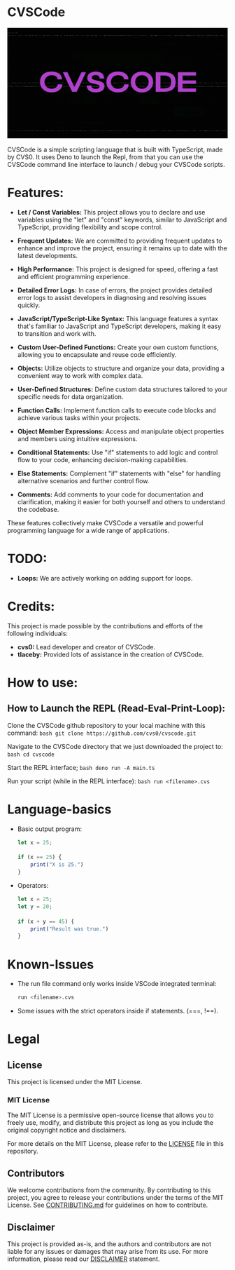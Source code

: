 # CVSCode

![](images/banner.png)

CVSCode is a simple scripting language that is built with TypeScript, made by CVS0. It uses Deno to launch the Repl, from that you can use the CVSCode command line interface to launch / debug your  CVSCode scripts.

# Features:

- **Let / Const Variables:** This project allows you to declare and use variables using the "let" and "const" keywords, similar to JavaScript and TypeScript, providing flexibility and scope control.

- **Frequent Updates:** We are committed to providing frequent updates to enhance and improve the project, ensuring it remains up to date with the latest developments.

- **High Performance:** This project is designed for speed, offering a fast and efficient programming experience.

- **Detailed Error Logs:** In case of errors, the project provides detailed error logs to assist developers in diagnosing and resolving issues quickly.

- **JavaScript/TypeScript-Like Syntax:** This language features a syntax that's familiar to JavaScript and TypeScript developers, making it easy to transition and work with.

- **Custom User-Defined Functions:** Create your own custom functions, allowing you to encapsulate and reuse code efficiently.

- **Objects:** Utilize objects to structure and organize your data, providing a convenient way to work with complex data.

- **User-Defined Structures:** Define custom data structures tailored to your specific needs for data organization.

- **Function Calls:** Implement function calls to execute code blocks and achieve various tasks within your projects.

- **Object Member Expressions:** Access and manipulate object properties and members using intuitive expressions.

- **Conditional Statements:** Use "if" statements to add logic and control flow to your code, enhancing decision-making capabilities.

- **Else Statements:** Complement "if" statements with "else" for handling alternative scenarios and further control flow.

- **Comments:** Add comments to your code for documentation and clarification, making it easier for both yourself and others to understand the codebase.

These features collectively make CVSCode a versatile and powerful programming language for a wide range of applications.

# TODO:

- **Loops:** We are actively working on adding support for loops.

# Credits:

This project is made possible by the contributions and efforts of the following individuals:

- **cvs0:** Lead developer and creator of CVSCode.
- **tlaceby:** Provided lots of assistance in the creation of CVSCode.

# How to use:
## How to Launch the REPL (Read-Eval-Print-Loop):
  Clone the CVSCode github repository to your local machine with this command:
    ```bash
    git clone https://github.com/cvs0/cvscode.git
    ```

  Navigate to the CVSCode directory that we just downloaded the project to:
    ```bash
    cd cvscode
    ```

  Start the REPL interface;
    ```bash
    deno run -A main.ts
    ```

  Run your script (while in the REPL interface):
    ```bash
    run <filename>.cvs
    ```

# Language-basics

* Basic output program:
    ```typescript
    let x = 25;

    if (x == 25) {
        print("X is 25.")
    }
    ```

* Operators:
    ```typescript
    let x = 25;
    let y = 20;

    if (x + y == 45) {
        print("Result was true.")
    }
    ```

# Known-Issues

* The run file command only works inside VSCode integrated terminal:
    ```bash
    run <filename>.cvs
    ```
    
* Some issues with the strict operators inside if statements. (===, !==).

# Legal

## License

This project is licensed under the MIT License.

### MIT License

The MIT License is a permissive open-source license that allows you to freely use, modify, and distribute this project as long as you include the original copyright notice and disclaimers. 

For more details on the MIT License, please refer to the [LICENSE](LICENSE) file in this repository.

## Contributors

We welcome contributions from the community. By contributing to this project, you agree to release your contributions under the terms of the MIT License. See [CONTRIBUTING.md](docs/CONTRIBUTING.md) for guidelines on how to contribute.

## Disclaimer

This project is provided as-is, and the authors and contributors are not liable for any issues or damages that may arise from its use. For more information, please read our [DISCLAIMER](docs/DISCLAIMER.md) statement.

